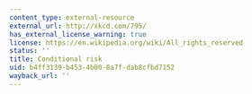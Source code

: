 ```yaml
---
content_type: external-resource
external_url: http://xkcd.com/795/
has_external_license_warning: true
license: https://en.wikipedia.org/wiki/All_rights_reserved
status: ''
title: Conditional risk
uid: b4ff3139-b453-4b00-8a7f-dab8cfbd7152
wayback_url: ''
---
```

